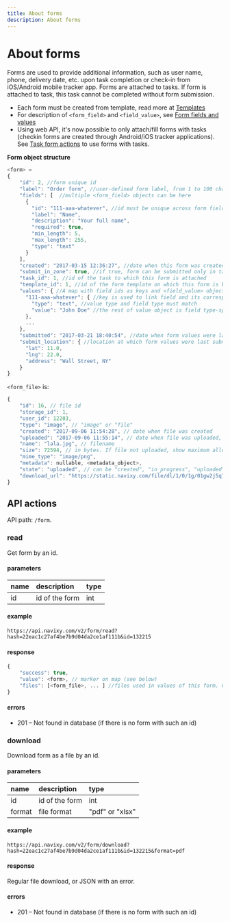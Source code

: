 ```yaml
---
title: About forms
description: About forms
---
```


# About forms

Forms are used to provide additional information, such as user name, phone, delivery date, etc. upon task completion
or check-in from iOS/Android mobile tracker app.
Forms are attached to tasks. If form is attached to task, this task cannot be completed without form submission.

* Each form must be created from template, read more at [Templates](./template.md)
* For description of `<form_field>` and `<field_value>`, see [Form fields and values](./field-types.md)
* Using web API, it's now possible to only attach/fill forms with tasks (checkin forms are created through 
Android/iOS tracker applications). See [Task form actions](../task/form/index.md) to use forms with tasks.

<b>Form object structure</b>
```js
<form> =
{
    "id": 2, //form unique id
    "label": "Order form", //user-defined form label, from 1 to 100 characters
    "fields": [  //multiple <form_field> objects can be here
      {
        "id": "111-aaa-whatever", //id must be unique across form fields
        "label": "Name",
        "description": "Your full name",
        "required": true,
        "min_length": 5,
        "max_length": 255,
        "type": "text"
      }
    ],
    "created": "2017-03-15 12:36:27", //date when this form was created (or attached to the task). Read-only field
    "submit_in_zone": true, //if true, form can be submitted only in task zone
    "task_id": 1, //id of the task to which this form is attached
    "template_id": 1, //id of the form template on which this form is based. Can be null if template was deleted.
    "values": { //A map with field ids as keys and <field_value> objects as values. Can be null if form is not filled.
      "111-aaa-whatever": { //key is used to link field and its corresponding value
        "type": "text", //value type and field type must match
        "value": "John Doe" //the rest of value object is field type-specific
      },
      ...
    },
    "submitted": "2017-03-21 18:40:54", //date when form values were last submitted
    "submit_location": { //location at which form values were last submitted
      "lat": 11.0,
      "lng": 22.0,
      "address": "Wall Street, NY"
    }
}
```    

`<form_file>` is:

```js
{
    "id": 16, // file id
    "storage_id": 1,
    "user_id": 12203,
    "type": "image", // "image" or "file"
    "created": "2017-09-06 11:54:28", // date when file was created
    "uploaded": "2017-09-06 11:55:14", // date when file was uploaded, can be null if file is not yet uploaded
    "name": "lala.jpg", // filename
    "size": 72594, // in bytes. If file not uploaded, show maximum allowed size for upload
    "mime_type": "image/png",
    "metadata": nullable, <metadata_object>,
    "state": "uploaded", // can be "created", "in_progress", "uploaded", "deleted"
    "download_url": "https://static.navixy.com/file/dl/1/0/1g/01gw2j5q7nm4r92dytolzd6koxy9e38v.png/lala.jpg", // actual url at which file is available. Can be null if file is not yet uploaded
}
```

## API actions

API path: `/form`.

### read

Get form by an id.

#### parameters

| name | description | type | 
| :--- | :--- | :--- | 
| id | id of the form | int | 

#### example

    https://api.navixy.com/v2/form/read?hash=22eac1c27af4be7b9d04da2ce1af111b&id=132215

#### response
```js
{
    "success": true,
    "value": <form>, // marker on map (see below)
    "files": [<form_file>, ... ] //files used in values of this form. Can be null or empty.
}
```    

#### errors
* 201 – Not found in database (if there is no form with such an id)

### download

Download form as a file by an id.

#### parameters

| name | description | type | 
| :--- | :--- | :--- | 
| id | id of the form | int | 
| format | file format | "pdf" or "xlsx" | 

#### example

    https://api.navixy.com/v2/form/download?hash=22eac1c27af4be7b9d04da2ce1af111b&id=132215&format=pdf

#### response
Regular file download, or JSON with an error.    

#### errors
* 201 – Not found in database (if there is no form with such an id)
